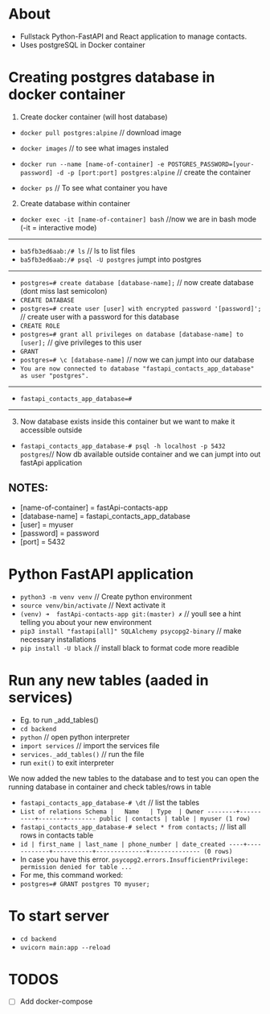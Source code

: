 # About

- Fullstack Python-FastAPI and React application to manage contacts.
- Uses postgreSQL in Docker container

# Creating postgres database in docker container

1. Create docker container (will host database)

- `docker pull postgres:alpine` // download image

- `docker images` // to see what images instaled

- `docker run --name [name-of-container] -e POSTGRES_PASSWORD=[your-password] -d -p [port:port] postgres:alpine` // create the container

- `docker ps` // To see what container you have

2. Create database within container

- `docker exec -it [name-of-container] bash` //now we are in bash mode (-it = interactive mode)

---

- `ba5fb3ed6aab:/# ls` // ls to list files
- `ba5fb3ed6aab:/# psql -U postgres` jumpt into postgres

---

- `postgres=# create database [database-name];` // now create database (dont miss last semicolon)
- `CREATE DATABASE`
- `postgres=# create user [user] with encrypted password '[password]';` // create user with a password for this database
- `CREATE ROLE`
- `postgres=# grant all privileges on database [database-name] to [user];` // give privileges to this user
- `GRANT`
- `postgres=# \c [database-name]` // now we can jumpt into our database
- `You are now connected to database "fastapi_contacts_app_database" as user "postgres".`

---

- `fastapi_contacts_app_database=#`

---

3. Now database exists inside this container but we want to make it accessible outside

- `fastapi_contacts_app_database-# psql -h localhost -p 5432 postgres`// Now db available outside container and we can jumpt into out fastApi application

## NOTES:

- [name-of-container] = fastApi-contacts-app
- [database-name] = fastapi_contacts_app_database
- [user] = myuser
- [password] = password
- [port] = 5432

# Python FastAPI application

- `python3 -m venv venv` // Create python environment
- `source venv/bin/activate` // Next activate it
- `(venv) ➜  fastApi-contacts-app git:(master) ✗` // youll see a hint telling you about your new environment
- `pip3 install "fastapi[all]" SQLAlchemy psycopg2-binary` // make necessary installations
- `pip install -U black` // install black to format code more readible

# Run any new tables (aaded in services)

- Eg. to run \_add_tables()
- `cd backend`
- `python` // open python interpreter
- `import services` // import the services file
- `services._add_tables()` // run the file
- run `exit()` to exit interpreter

We now added the new tables to the database and to test you can open the running database in container and check tables/rows in table

- `fastapi_contacts_app_database-# \dt` // list the tables
- `List of relations
 Schema |   Name   | Type  | Owner
--------+----------+-------+--------
 public | contacts | table | myuser
(1 row)
`
- `fastapi_contacts_app_database-# select * from contacts;` // list all rows in contacts table
- `id | first_name | last_name | phone_number | date_created
----+------------+-----------+--------------+--------------
(0 rows)
`
- In case you have this error.
  `psycopg2.errors.InsufficientPrivilege: permission denied for table ...`
- For me, this command worked:
- `postgres=# GRANT postgres TO myuser;`

# To start server

- `cd backend`
- `uvicorn main:app --reload`

# TODOS

- [ ] Add docker-compose
